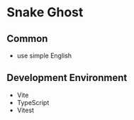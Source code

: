 # Snake Ghost

## Common

- use simple English

## Development Environment

- Vite
- TypeScript
- Vitest
